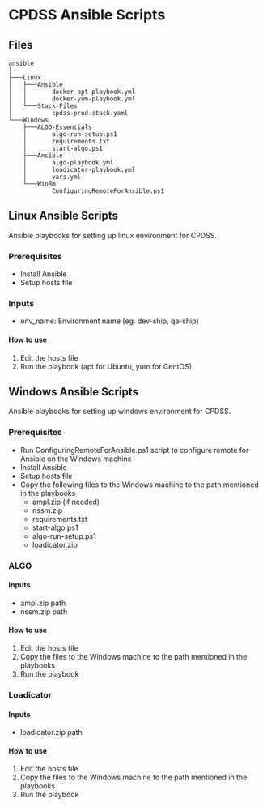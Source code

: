 # CPDSS Ansible Scripts

## Files

```
ansible
│
├───Linux
│   ├───Ansible
│   │       docker-apt-playbook.yml
│   │       docker-yum-playbook.yml
│   └───Stack-Files
│           cpdss-prod-stack.yaml
└───Windows
    ├───ALGO-Essentials
    │       algo-run-setup.ps1
    │       requirements.txt
    │       start-algo.ps1
    ├───Ansible
    │       algo-playbook.yml
    │       loadicator-playbook.yml
    │       vars.yml
    └───WinRm
            ConfiguringRemoteForAnsible.ps1
```

## Linux Ansible Scripts

Ansible playbooks for setting up linux environment for CPDSS.

### Prerequisites
- Install Ansible
- Setup hosts file

### Inputs
- env_name: Environment name (eg. dev-ship, qa-ship)

#### How to use
1. Edit the hosts file
2. Run the playbook (apt for Ubuntu, yum for CentOS)

## Windows Ansible Scripts
Ansible playbooks for setting up windows environment for CPDSS.
### Prerequisites
- Run ConfiguringRemoteForAnsible.ps1 script to configure remote for Ansible on the Windows machine
- Install Ansible
- Setup hosts file
- Copy the following files to the Windows machine to the path mentioned in the playbooks
    - ampl.zip (if needed)
    - nssm.zip
    - requirements.txt
    - start-algo.ps1
    - algo-run-setup.ps1
    - loadicator.zip

### ALGO

#### Inputs
- ampl.zip path
- nssm.zip path

#### How to use
1. Edit the hosts file
2. Copy the files to the Windows machine to the path mentioned in the playbooks
3. Run the playbook

### Loadicator

#### Inputs
- loadicator.zip path

#### How to use
1. Edit the hosts file
2. Copy the files to the Windows machine to the path mentioned in the playbooks
3. Run the playbook
